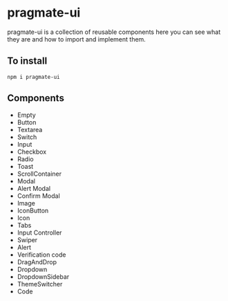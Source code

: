 # pragmate-ui

pragmate-ui is a collection of reusable components here you can see what they are and how to import and implement them.

## To install

`npm i pragmate-ui`

## Components

-   Empty
-   Button
-   Textarea
-   Switch
-   Input
-   Checkbox
-   Radio
-   Toast
-   ScrollContainer
-   Modal
-   Alert Modal
-   Confirm Modal
-   Image
-   IconButton
-   Icon
-   Tabs
-   Input Controller
-   Swiper
-   Alert
-   Verification code
-   DragAndDrop
-   Dropdown
-   DropdownSidebar
-   ThemeSwitcher
-   Code
